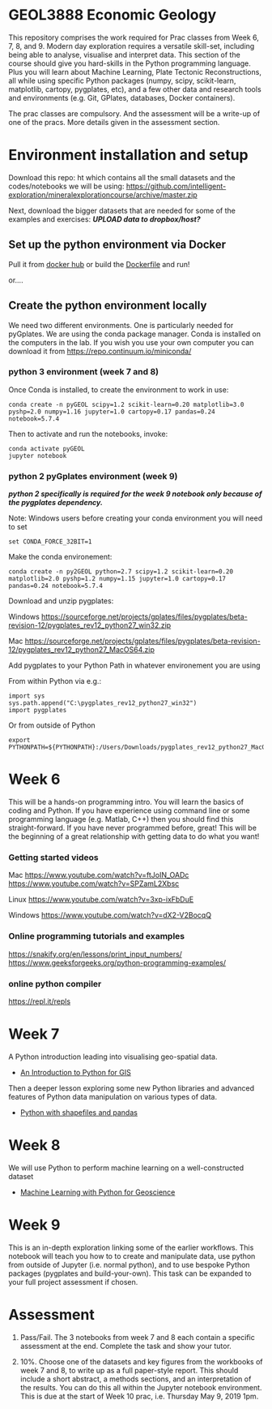 # GEOL3888 Economic Geology
This repository comprises the work required for Prac classes from Week 6, 7, 8, and 9.
Modern day exploration requires a versatile skill-set, including being able to analyse, visualise and interpret data. This section of the course should give you hard-skills in the Python programming language. Plus you will learn about Machine Learning, Plate Tectonic Reconstructions, all while using specific Python packages (numpy, scipy, scikit-learn, matplotlib, cartopy, pygplates, etc), and a few other data and research tools and environments (e.g. Git, GPlates, databases, Docker containers).

The prac classes are compulsory. And the assessment will be a write-up of one of the pracs. More details given in the assessment section.

# Environment installation and setup

Download this repo: ht which contains all the small datasets and the codes/notebooks we will be using: https://github.com/intelligent-exploration/mineralexplorationcourse/archive/master.zip

Next, download the bigger datasets that are needed for some of the examples and exercises:
***UPLOAD data to dropbox/host?***

## Set up the python environment via Docker
Pull it from [docker hub](https://cloud.docker.com/u/nbutter/repository/docker/nbutter/pyforgeo) or build the [Dockerfile](Docker_details/Dockerfile) and run!

or....

## Create the python environment locally
We need two different environments. One is particularly needed for pyGplates. We are using the conda package manager. Conda is installed on the computers in the lab. If you wish you use your own computer you can download it from https://repo.continuum.io/miniconda/ 

### python 3 environment (week 7 and 8)
Once Conda is installed, to create the environment to work in use:

```
conda create -n pyGEOL scipy=1.2 scikit-learn=0.20 matplotlib=3.0 pyshp=2.0 numpy=1.16 jupyter=1.0 cartopy=0.17 pandas=0.24 notebook=5.7.4
```

Then to activate and run the notebooks, invoke:
```
conda activate pyGEOL
jupyter notebook
```

### python 2 pyGplates environment (week 9)

***python 2 specifically is required for the week 9 notebook only because of the pygplates dependency.***

Note: Windows users before creating your conda environment you will need to set
```
set CONDA_FORCE_32BIT=1
```

Make the conda environement:
```
conda create -n py2GEOL python=2.7 scipy=1.2 scikit-learn=0.20 matplotlib=2.0 pyshp=1.2 numpy=1.15 jupyter=1.0 cartopy=0.17 pandas=0.24 notebook=5.7.4
```

Download and unzip pygplates:

Windows
https://sourceforge.net/projects/gplates/files/pygplates/beta-revision-12/pygplates_rev12_python27_win32.zip

Mac
https://sourceforge.net/projects/gplates/files/pygplates/beta-revision-12/pygplates_rev12_python27_MacOS64.zip

Add pygplates to your Python Path in whatever environement you are using 

From within Python via e.g.:
```
import sys
sys.path.append("C:\pygplates_rev12_python27_win32")
import pygplates
```

Or from outside of Python
```
export PYTHONPATH=${PYTHONPATH}:/Users/Downloads/pygplates_rev12_python27_MacOS64/
```




# Week 6
This will be a hands-on programming intro. You will learn the basics of coding and Python. If you have experience using command line or some programming language (e.g. Matlab, C++) then you should find this straight-forward. If you have never programmed before, great! This will be the beginning of a great relationship with getting data to do what you want!

### Getting started videos

Mac
https://www.youtube.com/watch?v=ftJoIN_OADc
https://www.youtube.com/watch?v=SPZamL2Xbsc

Linux
https://www.youtube.com/watch?v=3xp-ixFbDuE

Windows
https://www.youtube.com/watch?v=dX2-V2BocqQ

### Online programming tutorials and examples
 
https://snakify.org/en/lessons/print_input_numbers/
https://www.geeksforgeeks.org/python-programming-examples/

### online python compiler 
https://repl.it/repls


# Week 7
A Python introduction leading into visualising geo-spatial data.
* [An Introduction to Python for GIS](Week7/Intro_Python_Geo.ipynb)

Then a deeper lesson exploring some new Python libraries and advanced features of Python data manipulation on various types of data.
* [Python with shapefiles and pandas](Week7/PandasExamples.ipynb)

# Week 8
We will use Python to perform machine learning on a well-constructed dataset 
* [Machine Learning with Python for Geoscience](Week8/ML_Geo.ipynb)

# Week 9
This is an in-depth exploration linking some of the earlier workflows. This notebook will teach you how to to create and manipulate data, use python from outside of Jupyter (i.e. normal python), and to use bespoke Python packages (pygplates and build-your-own). This task can be expanded to your full project assessment if chosen.

# Assessment
1) Pass/Fail. The 3 notebooks from week 7 and 8 each contain a specific assessment at the end. Complete the task and show your tutor. 

2) 10%. Choose one of the datasets and key figures from the workbooks of week 7 and 8, to write up as a full paper-style report. This should include a short abstract, a methods sections, and an interpretation of the results. You can do this all within the Jupyter notebook environment. This is due at the start of Week 10 prac, i.e. Thursday May 9, 2019 1pm.
